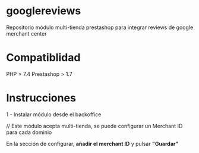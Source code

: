 # googlereviews
Repositorio módulo multi-tienda prestashop para integrar reviews de google merchant center 

# Compatiblidad

PHP > 7.4
Prestashop > 1.7

# Instrucciones 

1 - Instalar módulo desde el backoffice 

// Este módulo acepta multi-tienda, se puede configurar un Merchant ID para cada dominio

En la sección de configurar, **añadir el merchant ID** y pulsar **"Guardar"**
